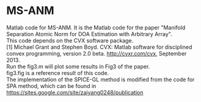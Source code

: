 # MS-ANM
Matlab code for MS-ANM.
It is the Matlab code for the paper "Manifold Separation Atomic Norm for DOA Estimation with Arbitrary Array".  
This code depends on the CVX software package.  
[1] Michael Grant and Stephen Boyd. CVX: Matlab software for disciplined convex programming, version 2.0 beta. http://cvxr.com/cvx, September 2013.  
Run the fig3.m will plot some results in Fig3 of the paper.  
fig3.fig is a reference result of this code.  
The implementation of the SPICE-GL method is modified from the code for SPA method, which can be found in https://sites.google.com/site/zaiyang0248/publication  
